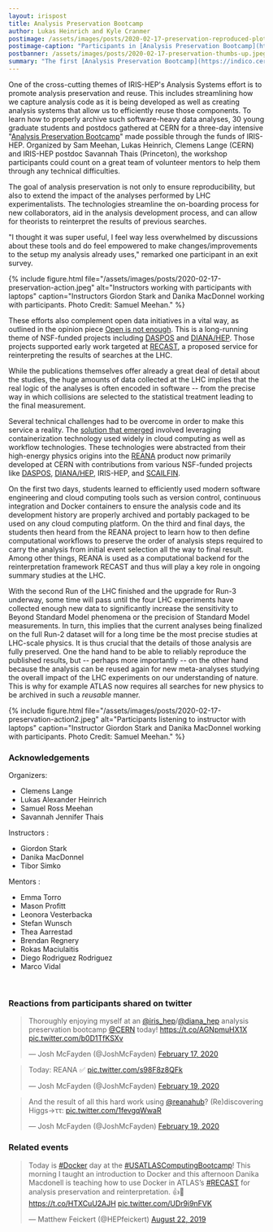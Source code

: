 ```yaml
---
layout: irispost
title: Analysis Preservation Bootcamp
author: Lukas Heinrich and Kyle Cranmer
postimage: /assets/images/posts/2020-02-17-preservation-reproduced-plots.jpeg
postimage-caption: "Participants in [Analysis Preservation Bootcamp](https://indico.cern.ch/event/awesome) showing off their ability to reproduce an LHC analysis. Photo Credit: Samuel Meehan"
postbanner: /assets/images/posts/2020-02-17-preservation-thumbs-up.jpeg
summary: "The first [Analysis Preservation Bootcamp](https://indico.cern.ch/event/awesome) was held at CERN from February 17-19, 2020. Thirty graduate students and postdocs learned these new technologies aimed at ensuring reproducibility, streamlining onboarding, and extending the impact of LHC analyses through reuse."
---
```



One of the cross-cutting themes of IRIS-HEP's Analysis Systems effort is to promote analysis preservation and reuse. This includes streamlining how we capture analysis code as it is being developed as well as creating analysis systems that allow us to efficiently reuse those components. To learn how to properly archive such software-heavy data analyses, 30 young graduate 
students and postdocs gathered at CERN for a three-day intensive "[Analysis Preservation
Bootcamp](https://indico.cern.ch/event/awesome)" made possible through the funds of IRIS-HEP. Organized by Sam Meehan, Lukas Heinrich,
Clemens Lange (CERN) and IRIS-HEP postdoc Savannah Thais (Princeton), the workshop
participants could count on a great team of volunteer mentors to help them through any technical
difficulties. 

The goal of analysis preservation is not only to ensure reproducibility, but also to extend the impact of the analyses performed by LHC experimentalists. The technologies streamline the on-boarding process for new collaborators, aid in the analysis development process, and can allow for theorists to reinterpret the results of previous searches. 

"I thought it was super useful, I feel way less overwhelmed by discussions about these tools and do feel empowered to make changes/improvements to the setup my analysis already uses," remarked one participant in an exit survey.  

{% include figure.html
    file="/assets/images/posts/2020-02-17-preservation-action.jpeg"
    alt="Instructors working with participants with laptops"
    caption="Instructors Giordon Stark and Danika MacDonnel working with participants.  Photo Credit: Samuel Meehan."
%}


These efforts also complement open data initiatives in a vital way, as outlined in the opinion piece [Open is not enough](https://doi.org/10.1038/s41567-018-0342-2). This is a long-running theme of NSF-funded projects including [DASPOS](https://daspos.crc.nd.edu) and [DIANA/HEP](https://diana-hep.org). Those projects supported early work targeted at [RECAST](https://iris-hep.org/projects/recast.html), a proposed service for reinterpreting the results of searches at the LHC. 



While the publications themselves offer already a great deal of detail about the studies, 
the huge amounts of data collected at the LHC implies that the real logic of the analyses
is often encoded in software -- from the precise way in which collisions are selected
to the statistical treatment leading to the final measurement. 

Several technical challenges had to be overcome in order to make this service a reality. The [solution that emerged](http://inspirehep.net/record/1603090) involved leveraging containerization technology used widely in cloud computing as well as workflow technologies. These technologies were abstracted from their high-energy physics origins into the [REANA](http://reanahub.io) product now primarily developed at CERN with contributions from various NSF-funded projects like [DASPOS](https://daspos.crc.nd.edu), [DIANA/HEP](https://diana-hep.org), IRIS-HEP, and [SCAILFIN](https://scailfin.github.io). 


On the first two days, students learned to efficiently used modern software engineering
and cloud computing tools such as version control, continuous integration and Docker
containers to ensure the analysis code and its development history are properly archived
and portably packaged to be used on any cloud computing platform.
On the third and final days, the students then heard from the REANA project to learn
how to then define computational workflows to preserve the order of analysis steps
required to carry the analysis from initial event selection all the way to final
result. Among other things, REANA is used as a computational backend for the
reinterpretation framework RECAST and thus will play a key role in ongoing summary
studies at the LHC.


With the second Run of the LHC finished and the upgrade for Run-3 underway, some time will pass
until the four LHC experiments have collected enough new data to significantly increase
the sensitivity to Beyond Standard Model phenomena or the precision of Standard Model 
measurements. In turn, this implies that the current analyses being finalized on the full Run-2 dataset
will for a long time be the most precise studies at LHC-scale physics. It is thus crucial
that the  details of those analysis are fully preserved. One the hand hand to be able
to reliably reproduce the published results, but -- perhaps more importantly -- on the other hand
because the analysis can be reused again for new meta-analyses studying the
overall impact of the LHC experiments on  our understanding of nature.
This is why for example ATLAS now requires all searches for  new physics to be
archived in such a *reusable* manner.

{% include figure.html
    file="/assets/images/posts/2020-02-17-preservation-action2.jpeg"
    alt="Participants listening to instructor with laptops"
    caption="Instructor Giordon Stark and Danika MacDonnel working with participants.  Photo Credit: Samuel Meehan."
%}

<h3>Acknowledgements</h3>

Organizers:

 * Clemens Lange
 * Lukas Alexander Heinrich
 * Samuel Ross Meehan
 * Savannah Jennifer Thais


Instructors : 

 * Giordon Stark
 * Danika MacDonnel
 * Tibor Simko


Mentors : 

 * Emma Torro
 * Mason Profitt
 * Leonora Vesterbacka
 * Stefan Wunsch
 * Thea Aarrestad
 * Brendan Regnery
 * Rokas Maciulaitis
 * Diego Rodriguez Rodriguez
 * Marco Vidal



<!--<blockquote class="twitter-tweet"><p lang="en" dir="ltr">so many reproduced plots! :) <a href="https://t.co/Kc9rpRfsnT">https://t.co/Kc9rpRfsnT</a></p>&mdash; Lukas Heinrich (@lukasheinrich_) <a href="https://twitter.com/lukasheinrich_/status/1230252595303927810?ref_src=twsrc%5Etfw">February 19, 2020</a></blockquote> <script async src="https://platform.twitter.com/widgets.js" charset="utf-8"></script>-->


<br clear="all">

<h3>Reactions from participants shared on twitter</h3> 


<blockquote class="twitter-tweet"><p lang="en" dir="ltr">Thoroughly enjoying myself at an <a href="https://twitter.com/iris_hep?ref_src=twsrc%5Etfw">@iris_hep</a>/<a href="https://twitter.com/diana_hep?ref_src=twsrc%5Etfw">@diana_hep</a> analysis preservation bootcamp <a href="https://twitter.com/CERN?ref_src=twsrc%5Etfw">@CERN</a> today! <a href="https://t.co/AGNpmuHX1X">https://t.co/AGNpmuHX1X</a> <a href="https://t.co/b0D1TfKSXv">pic.twitter.com/b0D1TfKSXv</a></p>&mdash; Josh McFayden (@JoshMcFayden) <a href="https://twitter.com/JoshMcFayden/status/1229356905799266306?ref_src=twsrc%5Etfw">February 17, 2020</a></blockquote> <script async src="https://platform.twitter.com/widgets.js" charset="utf-8"></script>


<blockquote class="twitter-tweet"><p lang="en" dir="ltr">Today: REANA ✅ <a href="https://t.co/s98F8z8QFk">pic.twitter.com/s98F8z8QFk</a></p>&mdash; Josh McFayden (@JoshMcFayden) <a href="https://twitter.com/JoshMcFayden/status/1230079292941459456?ref_src=twsrc%5Etfw">February 19, 2020</a></blockquote> <script async src="https://platform.twitter.com/widgets.js" charset="utf-8"></script>



<blockquote class="twitter-tweet"><p lang="en" dir="ltr">And the result of all this hard work using <a href="https://twitter.com/reanahub?ref_src=twsrc%5Etfw">@reanahub</a>? (Re)discovering Higgs→ττ: <a href="https://t.co/1fevgqWwaR">pic.twitter.com/1fevgqWwaR</a></p>&mdash; Josh McFayden (@JoshMcFayden) <a href="https://twitter.com/JoshMcFayden/status/1230110214235598850?ref_src=twsrc%5Etfw">February 19, 2020</a></blockquote> <script async src="https://platform.twitter.com/widgets.js" charset="utf-8"></script>

<h3>Related events</h3> 

<blockquote class="twitter-tweet"><p lang="en" dir="ltr">Today is <a href="https://twitter.com/hashtag/Docker?src=hash&amp;ref_src=twsrc%5Etfw">#Docker</a> day at the <a href="https://twitter.com/hashtag/USATLASComputingBootcamp?src=hash&amp;ref_src=twsrc%5Etfw">#USATLASComputingBootcamp</a>! This morning I taught an introduction to Docker and this afternoon Danika Macdonell is teaching how to use Docker in ATLAS’s <a href="https://twitter.com/hashtag/RECAST?src=hash&amp;ref_src=twsrc%5Etfw">#RECAST</a> for analysis preservation and reinterpretation. 👍🚀 <a href="https://t.co/HTXCuU2AJH">https://t.co/HTXCuU2AJH</a> <a href="https://t.co/UDr9i9nFVK">pic.twitter.com/UDr9i9nFVK</a></p>&mdash; Matthew Feickert (@HEPfeickert) <a href="https://twitter.com/HEPfeickert/status/1164643338487660544?ref_src=twsrc%5Etfw">August 22, 2019</a></blockquote> <script async src="https://platform.twitter.com/widgets.js" charset="utf-8"></script>
